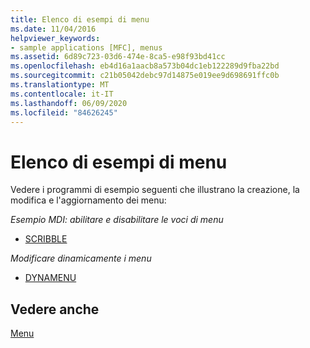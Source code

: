 ```yaml
---
title: Elenco di esempi di menu
ms.date: 11/04/2016
helpviewer_keywords:
- sample applications [MFC], menus
ms.assetid: 6d89c723-03d6-474e-8ca5-e98f93bd41cc
ms.openlocfilehash: eb4d16a1aacb8a573b04dc1eb122289d9fba22bd
ms.sourcegitcommit: c21b05042debc97d14875e019ee9d698691ffc0b
ms.translationtype: MT
ms.contentlocale: it-IT
ms.lasthandoff: 06/09/2020
ms.locfileid: "84626245"
---
```

# <a name="menu-sample-list"></a>Elenco di esempi di menu

Vedere i programmi di esempio seguenti che illustrano la creazione, la modifica e l'aggiornamento dei menu:

*Esempio MDI: abilitare e disabilitare le voci di menu*

- [SCRIBBLE](../overview/visual-cpp-samples.md)

*Modificare dinamicamente i menu*

- [DYNAMENU](../overview/visual-cpp-samples.md)

## <a name="see-also"></a>Vedere anche

[Menu](menus-mfc.md)
